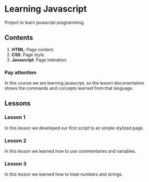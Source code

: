 # Learning Javascript

Project to learn javascript programming.

## Contents

1. **HTML**: Page content.
2. **CSS**: Page style.
3. **Javascript**: Page interation.

### Pay attention

In this course we are learning javascript, so the lesson documentation shows the commands and concepts learned from that language.

## Lessons

### Lesson 1

In this lesson we developed our first script to an simple stylized page.

### Lesson 2

In this lesson we learned how to use commentaries and variables.

### Lesson 3

In this lesson we learned how to treat numbers and strings.
